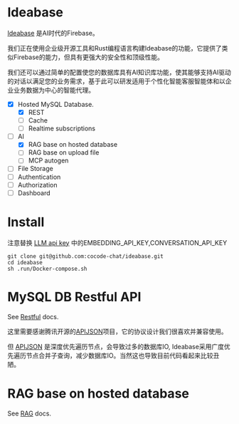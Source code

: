 # Ideabase
[Ideabase](https://ideabase.chat) 是AI时代的Firebase。

我们正在使用企业级开源工具和Rust编程语言构建Ideabase的功能，它提供了类似Firebase的能力，但具有更强大的安全性和顶级性能。

我们还可以通过简单的配置使您的数据库具有AI知识库功能，使其能够支持AI驱动的对话以满足您的业务需求，基于此可以研发适用于个性化智能客服智能体和以企业业务数据为中心的智能代理。

- [x] Hosted MySQL Database.
  - [x] REST
  - [ ] Cache
  - [ ] Realtime subscriptions
- [ ] AI
  - [x] RAG base on hosted database
  - [ ] RAG base on upload file
  - [ ] MCP autogen
- [ ] File Storage
- [ ] Authentication
- [ ] Authorization
- [ ] Dashboard

# Install
注意替换 [LLM api key](.run/Docker-run-env.properties) 中的EMBEDDING_API_KEY,CONVERSATION_API_KEY
```shell
git clone git@github.com:cocode-chat/ideabase.git
cd ideabase
sh .run/Docker-compose.sh
```

# MySQL DB Restful API 
See [Restful](README-restful.md) docs.

这里需要感谢腾讯开源的[APIJSON](http://apijson.cn/)项目，它的协议设计我们很喜欢并兼容使用。

但 [APIJSON](http://apijson.cn/) 是深度优先遍历节点，会导致过多的数据库IO, Ideabase采用广度优先遍历节点合并子查询，减少数据库IO。当然这也导致目前代码看起来比较丑陋。

# RAG base on hosted database
See [RAG](README-rag.md) docs.